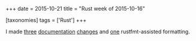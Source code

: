 +++
date = 2015-10-21
title = "Rust week of 2015-10-16"

[taxonomies]
tags = ['Rust']
+++

I made [three][] [documentation][] [changes] and [one] rustfmt-assisted
formatting.

  [three]: https://github.com/rust-lang/rust/pull/29197
  [documentation]: https://github.com/rust-lang/rust/pull/29198
  [changes]: https://github.com/rust-lang/rust/pull/29199
  [one]: https://github.com/rust-lang/rust/pull/29200
